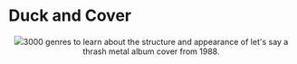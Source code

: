 # **Duck and Cover**

<div align="center">
  <img src="http://cbarks.dk/Digital/seraa196208.JPG>
</div>

**Duck and Cover allows you to create your own album covers based on
additional information like the genre and the release year of your
artificial performer.**

Duck and Cover uses data from over 100000 top artists of over
[3000 genres](data/genres.txt) to learn about the structure and
appearance of let's say a thrash metal album cover from 1988.